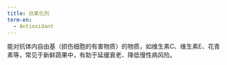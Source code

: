 ```yaml
---
title: 抗氧化剂
term-en:
  - Antioxidant
---
```

能对抗体内自由基（损伤细胞的有害物质）的物质，如维生素C、维生素E、花青素等，常见于新鲜蔬果中，有助于延缓衰老、降低慢性病风险。
